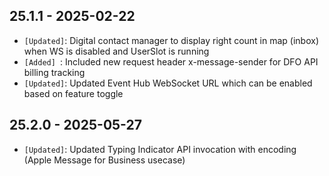 ## 25.1.1 - 2025-02-22 ##

- `[Updated]`: Digital contact manager to display right count in map (inbox) when WS is disabled and UserSlot is running
- `[Added] `: Included new request header x-message-sender for DFO API billing tracking
- `[Updated]`: Updated Event Hub WebSocket URL which can be enabled based on feature toggle

## 25.2.0 - 2025-05-27 ##

- `[Updated]`: Updated Typing Indicator API invocation with encoding (Apple Message for Business usecase)
